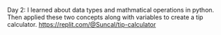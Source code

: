 Day 2: I learned about data types and mathmatical operations in python. Then applied these two concepts along with variables to create a tip calculator.
https://replit.com/@Suncal/tip-calculator
